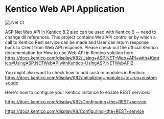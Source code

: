 # Kentico Web API Application

![.Net CI](https://github.com/balindersingh/KenticoWebAPIApplication/workflows/.Net%20CI/badge.svg?branch=master)

ASP.Net Web API in Kentico 8.2 also can be used with Kentico 9 -- need to change dll references. 
This project contains Web API controller by which a call to Kentico Rest service can be made and User can return response back to Client from Web API response. 
Please check out the official Kentico documentation for How to use Web API in Kentico solution here: 
https://docs.kentico.com/display/K82/Using+ASP.NET+Web+API+with+Kentico#UsingASP.NETWebAPIwithKentico-UsingASP.NETWebAPI2  

You might also want to check how to add custom modules in Kentico: 
https://docs.kentico.com/display/K82/Initializing+modules+to+run+custom+code

Here's how to configure your Kentico instance to enable REST services:

https://docs.kentico.com/display/K82/Configuring+the+REST+service

https://docs.kentico.com/display/K9/Configuring+the+REST+service
